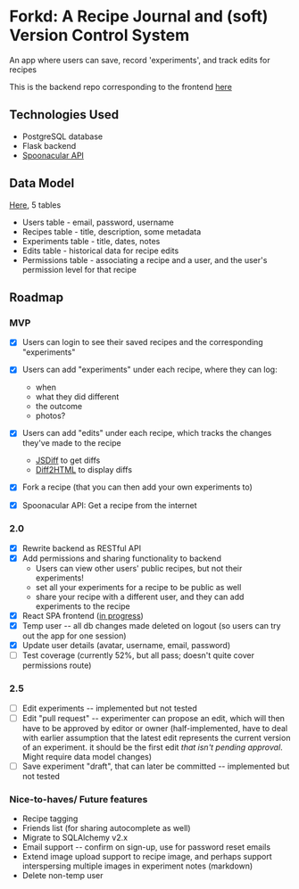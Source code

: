 # Forkd: A Recipe Journal and (soft) Version Control System

An app where users can save, record 'experiments', and track edits for recipes

This is the backend repo corresponding to the frontend [here](https://github.com/bianxm/forkd-frontend)

## Technologies Used
- PostgreSQL database
- Flask backend
- [Spoonacular API](https://spoonacular.com/food-api) 

## Data Model

[Here](https://dbdiagram.io/d/6428e0565758ac5f1725ff32), 5 tables
* Users table - email, password, username
* Recipes table - title, description, some metadata
* Experiments table -  title, dates, notes
* Edits table - historical data for recipe edits
* Permissions table - associating a recipe and a user, and the user's permission level for that recipe

## Roadmap

### MVP

- [x] Users can login to see their saved recipes and the corresponding "experiments"
- [x] Users can add "experiments" under each recipe, where they can log:
  - when
  - what they did different
  - the outcome
  - photos? 
- [x] Users can add "edits" under each recipe, which tracks the changes they've made to the recipe
  - [JSDiff](https://github.com/kpdecker/jsdiff) to get diffs
  - [Diff2HTML](https://github.com/rtfpessoa/diff2html) to display diffs
- [x] Fork a recipe (that you can then add your own experiments to)
- [x] Spoonacular API: Get a recipe from the internet


### 2.0
- [x] Rewrite backend as RESTful API
- [x] Add permissions and sharing functionality to backend
  - Users can view other users' public recipes, but not their experiments!
  - set all your experiments for a recipe to be public as well
  - share your recipe with a different user, and they can add experiments to the recipe 
- [x] React SPA frontend ([in progress](https://github.com/bianxm/forkd-frontend))
- [x] Temp user -- all db changes made deleted on logout (so users can try out the app for one session)
- [x] Update user details (avatar, username, email, password)
- [ ] Test coverage (currently 52%, but all pass; doesn't quite cover permissions route)

### 2.5
- [ ] Edit experiments -- implemented but not tested
- [ ] Edit "pull request" -- experimenter can propose an edit, which will then have to be approved by editor or owner (half-implemented, have to deal with earlier assumption that the latest edit represents the current version of an experiment. it should be the first edit _that isn't pending approval_. Might require data model changes)
- [ ] Save experiment "draft", that can later be committed -- implemented but not tested

### Nice-to-haves/ Future features
- Recipe tagging
- Friends list (for sharing autocomplete as well)
- Migrate to SQLAlchemy v2.x
- Email support -- confirm on sign-up, use for password reset emails
- Extend image upload support to recipe image, and perhaps support interspersing multiple images in experiment notes (markdown)
- Delete non-temp user